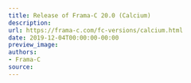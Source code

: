 ```yaml
---
title: Release of Frama-C 20.0 (Calcium)
description:
url: https://frama-c.com/fc-versions/calcium.html
date: 2019-12-04T00:00:00-00:00
preview_image:
authors:
- Frama-C
source:
---
```



